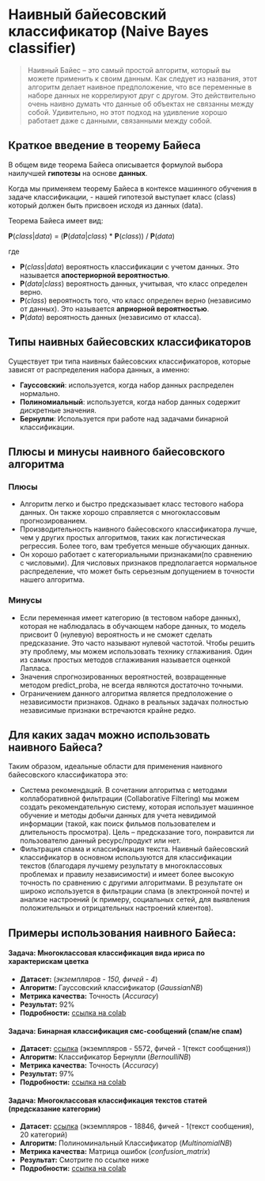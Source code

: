 # Наивный байесовский классификатор (Naive Bayes classifier)

> Наивный Байес – это самый простой алгоритм, который вы можете применить к своим данным. 
Как следует из названия, этот алгоритм делает наивное предположение, что все переменные в наборе данных не коррелируют друг с другом. 
Это действительно очень наивно думать что данные об объектах не связанны между собой. 
Удивительно, но этот подход на удивление хорошо работает даже с данными, связанными между собой.

## Краткое введение в теорему Байеса

В общем виде теорема Байеса описывается формулой 
выбора наилучшей **гипотезы** на основе **данных**.

Когда мы применяем теорему Байеса в контексе машинного обучения в задаче классификации, - 
нашей гипотезой выступает класс (class) который должен быть присвоен исходя из данных (data).

Теорема Байеса имеет вид:

**P**(*class*|*data*) = (**P**(*data*|*class*) * **P**(*class*)) / **P**(*data*)

где

 - **P**(*class*|*data*) вероятность классификации с учетом данных. Это называется **апостериорной вероятностью**.
 - **P**(*data*|*class*) вероятность данных, учитывая, что класс определен верно.
 - **P**(*class*) вероятность того, что класс определен верно (независимо от данных). Это называется **априорной вероятностью**.
 - **P**(*data*) вероятность данных (независимо от класса).

## Типы наивных байесовских классификаторов

Существует три типа наивных байесовских классификаторов, которые зависят 
от распределения набора данных, а именно: 

 - **Гауссовский**: используется, когда набор данных распределен нормально. 
 - **Полиномиальный**: используется, когда набор данных содержит дискретные значения. 
 - **Бернулли**: Используется при работе над задачами бинарной классификации.

## Плюсы и минусы наивного байесовского алгоритма

### Плюсы

 - Алгоритм легко и быстро предсказывает класс тестового набора данных. Он также хорошо 
   справляется с многоклассовым прогнозированием.
 - Производительность наивного байесовского классификатора лучше, чем у других простых 
   алгоритмов, таких как логистическая регрессия. Более того, вам требуется меньше обучающих 
   данных. 
 - Он хорошо работает с категориальными признаками(по сравнению с числовыми). 
   Для числовых признаков предполагается нормальное распределение, что может быть серьезным 
   допущением в точности нашего алгоритма. 

### Минусы  

 - Если переменная имеет категорию (в тестовом наборе данных), которая не наблюдалась в обучающем наборе данных, то модель присвоит 0 (нулевую) вероятность и не сможет сделать предсказание. Это часто называют нулевой частотой. Чтобы решить эту проблему, мы можем использовать технику сглаживания. Один из самых простых методов сглаживания называется оценкой Лапласа.
 - Значения спрогнозированных вероятностей, возвращенные методом predict_proba, не всегда являются достаточно точными.
 - Ограничением данного алгоритма является предположение о независимости признаков. Однако в реальных задачах полностью независимые признаки встречаются крайне редко.

## Для каких задач можно использовать наивного Байеса?

Таким образом, идеальные области для применения наивного байесовского классификатора это:

 - Система рекомендаций. В сочетании алгоритма с методами коллаборативной фильтрации (Collaborative Filtering) 
   мы можем создать рекомендательную систему, которая использует машинное обучение 
   и методы добычи данных для учета невидимой информации (такой, как поиск фильмов 
   пользователем и длительность просмотра). Цель – предсказание того, понравится ли 
   пользователю данный ресурс/продукт или нет.
 - Фильтрация спама и классификация текста. Наивный байесовский классификатор в основном 
   используются для классификации текстов (благодаря лучшему результату в многоклассовых 
   проблемах и правилу независимости) и имеет более высокую точность по сравнению с другими 
   алгоритмами. В результате он широко используется в фильтрации спама (в электронной почте) 
   и анализе настроений (к примеру, социальных сетей, для выявления положительных 
   и отрицательных настроений клиентов).

## Примеры использования наивного Байеса:

#### Задача: Многоклассовая классификация вида ириса по характерискам цветка

- **Датасет:** (*экземпляров - 150, фичей - 4*)   
- **Алгоритм:** Гауссовский классификатор (*GaussianNB*)   
- **Метрика качества:** Точность (*Accuracy*)  
- **Результат:** 92%
- **Подробности:** [ссылка на colab](https://colab.research.google.com/drive/1p5bLnFD5qeb2gONoc8Vl94wbmTzH8w56?usp=sharing)

#### Задача: Бинарная классификация смс-сообщений (спам/не спам)

- **Датасет:** [ссылка](https://raw.githubusercontent.com/amankharwal/SMS-Spam-Detection/master/spam.csv) (экземпляров - 5572, фичей - 1(текст сообщения))   
- **Алгоритм:**  Классификатор Бернулли (*BernoulliNB*)   
- **Метрика качества:** Точность (*Accuracy*)  
- **Результат:** 97%
- **Подробности:** [ссылка на colab](https://colab.research.google.com/drive/1meA8w0d7nc0EzUT8MzZczV4POMb_8n6c?usp=sharing)

#### Задача: Многоклассовая классификация текстов статей (предсказание категории)

- **Датасет:** [ссылка](https://scikit-learn.org/stable/modules/generated/sklearn.datasets.fetch_20newsgroups.html) (экземпляров - 18846, фичей - 1(текст сообщения), 20 категорий)   
- **Алгоритм:**  Полиноминальный Классификатор (*MultinomialNB*)   
- **Метрика качества:** Матрица ошибок (*confusion_matrix*)  
- **Результат:** Смотрите по ссылке ниже
- **Подробности:** [ссылка на colab](https://colab.research.google.com/drive/1FL7U5pA9g5y4ZKCmMy08xpgFRYS6RwVO?usp=sharing)
